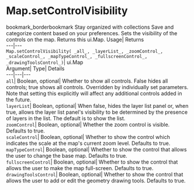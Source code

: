  
#  Map.setControlVisibility 
bookmark_borderbookmark Stay organized with collections  Save and categorize content based on your preferences.
Sets the visibility of the controls on the map. 
Returns this ui.Map.
Usage| Returns  
---|---  
`Map.setControlVisibility( _all_, _layerList_, _zoomControl_, _scaleControl_, _mapTypeControl_, _fullscreenControl_, _drawingToolsControl_)`| ui.Map  
Argument| Type| Details  
---|---|---  
`all`| Boolean, optional| Whether to show all controls. False hides all controls; true shows all controls. Overridden by individually set parameters. Note that setting this explicitly will affect any additional controls added in the future.  
`layerList`| Boolean, optional| When false, hides the layer list panel or, when true, allows the layer list panel's visibility to be determined by the presence of layers in the list. The default is to show the list.  
`zoomControl`| Boolean, optional| Whether the zoom control is visible. Defaults to true.  
`scaleControl`| Boolean, optional| Whether to show the control which indicates the scale at the map's current zoom level. Defaults to true.  
`mapTypeControl`| Boolean, optional| Whether to show the control that allows the user to change the base map. Defaults to true.  
`fullscreenControl`| Boolean, optional| Whether to show the control that allows the user to make the map full-screen. Defaults to true.  
`drawingToolsControl`| Boolean, optional| Whether to show the control that allows the user to add or edit the geometry drawing tools. Defaults to true.  
